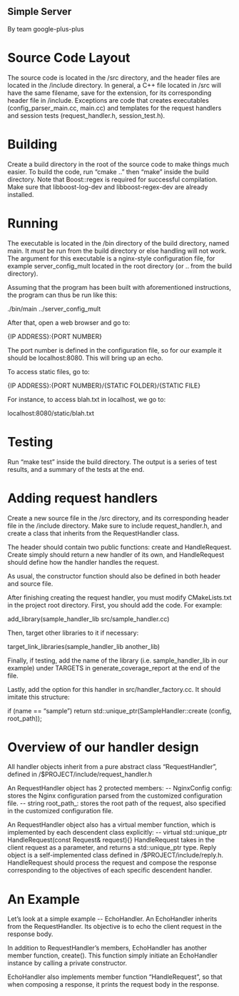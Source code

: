 ## Simple Server
By team google-plus-plus

# Source Code Layout
The source code is located in the /src directory, and the header files are located in the /include directory. In general, a C++ file located in /src will have the same filename, save for the extension, for its corresponding header file in /include. Exceptions are code that creates executables (config_parser_main.cc, main.cc) and templates for the request handlers and session tests (request_handler.h, session_test.h).

# Building
Create a build directory in the root of the source code to make things much easier. To build the code, run “cmake ..” then “make” inside the build directory.
Note that Boost::regex is required for successful compilation. Make sure that libboost-log-dev and libboost-regex-dev are already installed.

# Running
The executable is located in the /bin directory of the build directory, named main. It _must_ be run from the build directory or else handling will not work. The argument for this executable is a nginx-style configuration file, for example server_config_mult located in the root directory (or .. from the build directory).

Assuming that the program has been built with aforementioned instructions, the program can thus be run like this:

./bin/main ../server_config_mult

After that, open a web browser and go to:

{IP ADDRESS}:{PORT NUMBER}

The port number is defined in the configuration file, so for our example it should be localhost:8080. This will bring up an echo.

To access static files, go to:

{IP ADDRESS}:{PORT NUMBER}/{STATIC FOLDER}/{STATIC FILE}

For instance, to access blah.txt in localhost, we go to:

localhost:8080/static/blah.txt

# Testing
Run “make test” inside the build directory. The output is a series of test results, and a summary of the tests at the end.

# Adding request handlers
Create a new source file in the /src directory, and its corresponding header file in the /include directory. Make sure to include request_handler.h, and create a class that inherits from the RequestHandler class.

The header should contain two public functions: create and HandleRequest. Create simply should return a new handler of its own, and HandleRequest should define how the handler handles the request.

As usual, the constructor function should also be defined in both header and source file.

After finishing creating the request handler, you must modify CMakeLists.txt in the project root directory. First, you should add the code. For example:

add_library(sample_handler_lib src/sample_handler.cc)

Then, target other libraries to it if necessary:

target_link_libraries(sample_handler_lib another_lib)

Finally, if testing, add the name of the library (i.e. sample_handler_lib in our example) under TARGETS in generate_coverage_report at the end of the file.

Lastly, add the option for this handler in src/handler_factory.cc. It should imitate this structure:

if (name == “sample”) return std::unique_ptr<RequestHandler>(SampleHandler::create (config, root_path));

# Overview of our handler design

All handler objects inherit from a pure abstract class “RequestHandler”, defined in /$PROJECT/include/request_handler.h

An RequestHandler object has 2 protected members:
-- NginxConfig config: stores the Nginx configuration parsed from the customized configuration file.
-- string root_path_: stores the root path of the request, also specified in the customized configuration file.

An RequestHandler object also has a virtual member function, which is implemented by each descendent class explicitly:
-- virtual std::unique_ptr<Reply> HandleRequest(const Request& request){}
HandleRequest takes in the client request as a parameter, and returns a std::unique_ptr<Reply> type. Reply object is a self-implemented class defined in /$PROJECT/include/reply.h. HandleRequest should process the request and compose the response corresponding to the objectives of each specific descendent handler.

# An Example

Let’s look at a simple example -- EchoHandler. An EchoHandler inherits from the RequestHandler. Its objective is to echo the client request in the response body.

In addition to RequestHandler’s members, EchoHandler has another member function, create(). This function simply initiate an EchoHandler instance by calling a private constructor. 

EchoHandler also implements member function “HandleRequest”, so that when composing a response, it prints the request body in the response.
